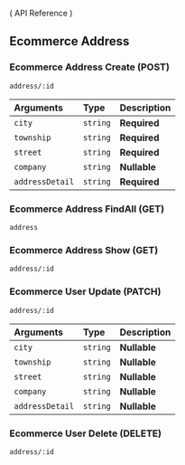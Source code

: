 ( API Reference )

## Ecommerce Address

### Ecommerce Address Create (POST)

```
address/:id
```

| Arguments       | Type     | Description  |
| :-------------- | :------- | :----------- |
| `city`          | `string` | **Required** |
| `township`      | `string` | **Required** |
| `street`        | `string` | **Required** |
| `company`       | `string` | **Nullable** |
| `addressDetail` | `string` | **Required** |

### Ecommerce Address FindAll (GET)

```
address
```

### Ecommerce Address Show (GET)

```
address/:id
```

### Ecommerce User Update (PATCH)

```
address/:id
```

| Arguments       | Type     | Description  |
| :-------------- | :------- | :----------- |
| `city`          | `string` | **Nullable** |
| `township`      | `string` | **Nullable** |
| `street`        | `string` | **Nullable** |
| `company`       | `string` | **Nullable** |
| `addressDetail` | `string` | **Nullable** |

### Ecommerce User Delete (DELETE)

```
address/:id
```
